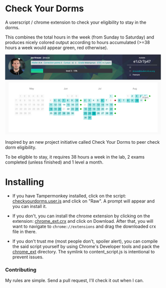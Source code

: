 # Check Your Dorms
A userscript / chrome extension to check your eligibility to stay in the dorms.

This combines the total hours in the week (from Sunday to Saturday) and produces nicely colored output according to hours accumulated (>=38 hours a week would appear green, red otherwise).

![](extension_screenshot2.png)

Inspired by an new project initiative called Check Your Dorms to peer check dorm eligibility.  

To be eligible to stay, it requires 38 hours a week in the lab, 2 exams completed (unless finished) and 1 level a month.

# Installing

- If you have Tampermonkey installed, click on the script: [checkyourdorms.user.js](checkyourdorms.user.js) and click on "Raw".  A prompt will appear and you can install it.

- If you don't, you can install the chrome extension by clicking on the extension: [chrome_ext.crx](chrome_ext.crx) and click on Download.  After that, you will want to navigate to `chrome://extensions` and drag the downloaded crx file in there.

- If you don't trust me (most people don't, spoiler alert), you can compile the said script yourself by using Chrome's Developer tools and pack the [chrome_ext](chrome_ext) directory.  The symlink to content_script.js is intentional to prevent issues.

### Contributing

My rules are simple.  Send a pull request, I'll check it out when I can.
